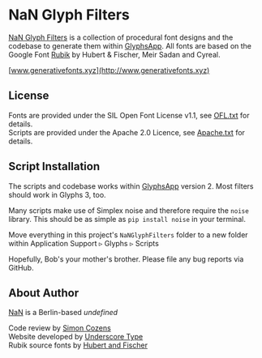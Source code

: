 # NaN Glyph Filters
[NaN Glyph Filters](http://www.generativefonts.xyz) is a collection of procedural font designs and the codebase to generate them within [GlyphsApp](http://www.glyphsapp.com). All fonts are based on the Google Font [Rubik](https://fonts.google.com/specimen/Rubik) by Hubert & Fischer, Meir Sadan and Cyreal.

[www.generativefonts.xyz](http://www.generativefonts.xyz)

## License

Fonts are provided under the SIL Open Font License v1.1, see [OFL.txt](OFL.txt) for details.\
Scripts are provided under the Apache 2.0 Licence, see [Apache.txt](Apache.txt) for details.

## Script Installation

The scripts and codebase works within [GlyphsApp](https://glyphsapp.com/) version 2. Most filters should work in Glyphs 3, too.

Many scripts make use of Simplex noise and therefore require the `noise` library. This should be as simple as `pip install noise` in your terminal.

Move everything in this project's `NaNGlyphFilters` folder to a new folder within Application Support ▹ Glyphs ▹ Scripts

Hopefully, Bob's your mother's brother. Please file any bug reports via GitHub.

## About Author

[NaN](http://www.nan.xyz) is a Berlin-based _undefined_

Code review by [Simon Cozens](http://www.corvelsoftware.co.uk)\
Website developed by [Underscore Type](https://underscoretype.com)\
Rubik source fonts by [Hubert and Fischer](https://hubertfischer.com/)